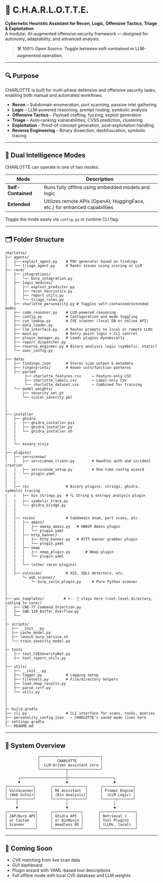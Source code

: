 # 🧠 C.H.A.R.L.O.T.T.E.

**Cybernetic Heuristic Assistant for Recon, Logic, Offensive Tactics, Triage & Exploitation**  
A modular, AI-augmented offensive security framework — designed for autonomy, adaptability, and advanced analysis.

> **🛠️ 100% Open Source. Toggle between self-contained or LLM-augmented operation.**

---

## 🔍 Purpose

CHARLOTTE is built for multi-phase defensive and offensive security tasks, enabling both manual and automated workflows:

- **Recon** – Subdomain enumeration, port scanning, passive intel gathering  
- **Logic** – LLM-powered reasoning, prompt routing, symbolic analysis  
- **Offensive Tactics** – Payload crafting, fuzzing, exploit generation  
- **Triage** – Auto-ranking vulnerabilities, CVSS prediction, clustering  
- **Exploitation** – Proof-of-concept generation, post-exploitation handling  
- **Reverse Engineering** – Binary dissection, deobfuscation, symbolic tracing

---

## 🧬 Dual Intelligence Modes

CHARLOTTE can operate in one of two modes:

| Mode               | Description                                                                 |
|--------------------|-----------------------------------------------------------------------------|
| **Self-Contained** | Runs fully offline using embedded models and logic                          |
| **Extended**       | Utilizes remote APIs (OpenAI, HuggingFace, etc.) for enhanced capabilities |

Toggle the mode easily via `config.py` or runtime CLI flag.

---

## 🗂️ Folder Structure

```plaintext
charlotte/
├── agents/
│   ├── exploit_agent.py    # POC generator based on findings
│   └── triage_agent.py     # Ranks issues using scoring or LLM
├── core/
│   ├── integrations/
│   │   └── burp_integration.py
│   ├── logic_modules/
│   │   ├── exploit_predictor.py
│   │   ├── recon_heuristics.py
│   │   ├── report_utils.py
│   │   └── triage_rules.py
│   ├── charlotte_personality.py # Toggles self-contained/extended modes
│   ├── code_reasoner.py    # LLM-powered reasoning
│   ├── config.py           # Configuration and mode toggling
│   ├── cve_lookup.py       # CVE scanner (local DB or online API)
│   ├── data_loader.py
│   ├── llm_interface.py    # Routes prompts to local or remote LLMs
│   ├── main.py             # Entry point logic + CLI control
│   ├── plugin_manager.py   # Loads plugins dynamically
│   ├── report_dispatcher.py
│   ├── reverse_engineer.py # Binary analysis logic (symbolic, static)
│   └── user_config.py
|
├── data/
│   ├── findings.json       # Stores scan output & metadata
│   ├── fingerprints/       # Known vuln/function patterns
|   ├── parsed
|        ├── charlotte_features.csv     ← Feature-only CSV
|        ├── charlotte_labels.csv       ← Label-only CSV
|        └── charlotte_dataset.csv      ← Combined for training
│   └── model_weights/
│       ├── severity_net.pt
│       └── scaler_severity.pkl
│
|
|
├── installer
|   ├── ghidra
|   |   ├── ghidra_installer.ps1
│   |   ├── ghidra_installer.py
|   |   └── ghidra_installer.sh
|   |
|   |
│   └── binary_ninja
│
├── plugins/
│   |── servicenow/
│   |   ├── servicenow_client.py        # Handles auth and incident creation
│   |   ├── servicenow_setup.py         # One-time config wizard
|   |   └── plugin.yaml
|   |
|   |
│   |── re/                 # Binary plugins: strings, ghidra, symbolic tracing
│   |   ├── bin_strings.py  # 🔍 String & entropy analysis plugin
│   |   ├── symbolic_trace.py 
│   |   └── ghidra_bridge.py 
|   |
|   |
│   |── recon/              # Subdomain enum, port scans, etc.
│   |   ├── amass/
│   |   │   ├── owasp_amass.py   # OWASP Amass plugin
│   |   │   └── plugin.yaml
│   |   ├── http_banner/
│   |   │   ├── http_banner.py   # HTTP banner grabber plugin
│   |   │   └── plugin.yaml
│   |   ├── nmap
|   |   |   ├── nmap_plugin.py       # Nmap plugin
|   |   |   └── plugin.yaml
|   |   |
│   |   └── (other recon plugins)
|   |
│   ├── vulnscan/           # XSS, SQLi detectors, etc.
│       └─ web_scanner/
│           └─ burp_suite_plugin.py     # Pure Python scanner
|
|
|
├── poc_templates/         # <-- 🧠 stays here (root-level directory, sibling to core/)
│   ├── CWE-77_Command_Injection.py
│   ├── CWE-119_Buffer_Overflow.py
│   └──   
|
├─ scripts/
|  ├── __init__.py
│  ├── cache_model.py  
│  ├── launch_burp_service.sh
|  └── train_severity_model.py
|
├─ tests
│   ├── test_CVESeverityNet.py
│   ├── test_report_utils.py
|
├── utils/
|   ├── __init__.py
│   ├── logger.py           # Logging setup
│   ├── filetools.py        # File/directory helpers
│   ├── load_nmap_results.py
|   ├── parse_cvrf.py
│   └── utils.py
|
│
|
├─ build.gradle
├── cli.py                  # CLI interface for scans, tasks, queries
├── personality_config.json   ← CHARLOTTE's saved mode lives here
├─ settings.gradle
└── README.md
```

---

## 🧩 System Overview

```
               ┌────────────────────────────┐
               │        CHARLOTTE           │
               │  LLM-Driven Assistant Core │
               └────────────┬───────────────┘
                            │
      ┌─────────────────────┼─────────────────────┐
      ▼                     ▼                     ▼
┌────────────┐       ┌───────────────┐      ┌──────────────┐
│ VulnScanner│       │ RE Assistant  │      │ Prompt Engine│
│ (Web Vulns)│       │ (Bin Analysis)│      │  (LLM Logic) │
└────┬───────┘       └──────┬────────┘      └──────┬───────┘
     │                      │                     │
     ▼                      ▼                     ▼
┌─────────────┐      ┌─────────────┐       ┌────────────────┐
│ ZAP/Burp API│      │ Ghidra API  │       │ Retrieval +    │
│ or Custom   │      │ or BinNinja │       │ Tool Plugins   │
│ Scanner     │      │ Headless RE │       │ (LLMs, local)  │
└─────────────┘      └─────────────┘       └────────────────┘
```

---

## 🚀 Coming Soon
- CVE matching from live scan data  
- GUI dashboard  
- Plugin wizard with YAML-based tool descriptions  
- Full offline mode with local CVE database and LLM weights

